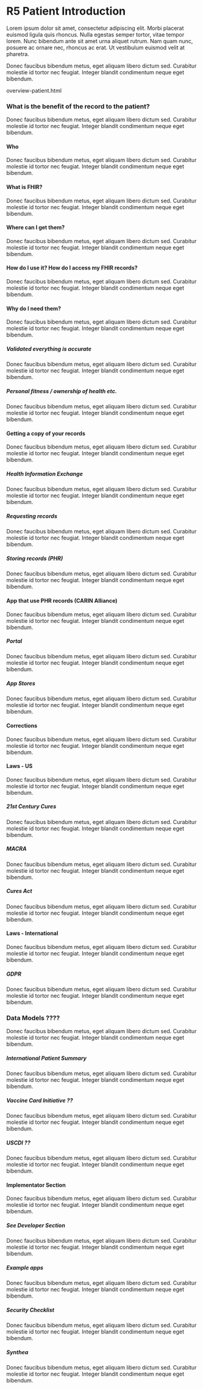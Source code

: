 # R5 Patient Introduction

Lorem ipsum dolor sit amet, consectetur adipiscing elit. Morbi placerat euismod ligula quis rhoncus. Nulla egestas semper tortor, vitae tempor lorem. Nunc bibendum ante sit amet urna aliquet rutrum. Nam quam nunc, posuere ac ornare nec, rhoncus ac erat. Ut vestibulum euismod velit at pharetra. 

Donec faucibus bibendum metus, eget aliquam libero dictum sed. Curabitur molestie id tortor nec feugiat. Integer blandit condimentum neque eget bibendum.


overview-patient.html  
### What is the benefit of the record to the patient?  
Donec faucibus bibendum metus, eget aliquam libero dictum sed. Curabitur molestie id tortor nec feugiat. Integer blandit condimentum neque eget bibendum.

#### Who  
Donec faucibus bibendum metus, eget aliquam libero dictum sed. Curabitur molestie id tortor nec feugiat. Integer blandit condimentum neque eget bibendum.

#### What is FHIR?  
Donec faucibus bibendum metus, eget aliquam libero dictum sed. Curabitur molestie id tortor nec feugiat. Integer blandit condimentum neque eget bibendum.

#### Where can I get them?  
Donec faucibus bibendum metus, eget aliquam libero dictum sed. Curabitur molestie id tortor nec feugiat. Integer blandit condimentum neque eget bibendum.

#### How do I use it?  How do I access my FHIR records?   
Donec faucibus bibendum metus, eget aliquam libero dictum sed. Curabitur molestie id tortor nec feugiat. Integer blandit condimentum neque eget bibendum.

#### Why do I need them?  
Donec faucibus bibendum metus, eget aliquam libero dictum sed. Curabitur molestie id tortor nec feugiat. Integer blandit condimentum neque eget bibendum.

##### Validated everything is accurate  
Donec faucibus bibendum metus, eget aliquam libero dictum sed. Curabitur molestie id tortor nec feugiat. Integer blandit condimentum neque eget bibendum.

##### Personal fitness / ownership of health etc.    
Donec faucibus bibendum metus, eget aliquam libero dictum sed. Curabitur molestie id tortor nec feugiat. Integer blandit condimentum neque eget bibendum.

#### Getting a copy of your records  
Donec faucibus bibendum metus, eget aliquam libero dictum sed. Curabitur molestie id tortor nec feugiat. Integer blandit condimentum neque eget bibendum.

##### Health Information Exchange  
Donec faucibus bibendum metus, eget aliquam libero dictum sed. Curabitur molestie id tortor nec feugiat. Integer blandit condimentum neque eget bibendum.

##### Requesting records  
Donec faucibus bibendum metus, eget aliquam libero dictum sed. Curabitur molestie id tortor nec feugiat. Integer blandit condimentum neque eget bibendum.

##### Storing records (PHR)  
Donec faucibus bibendum metus, eget aliquam libero dictum sed. Curabitur molestie id tortor nec feugiat. Integer blandit condimentum neque eget bibendum.

#### App that use PHR records (CARIN Alliance)  
Donec faucibus bibendum metus, eget aliquam libero dictum sed. Curabitur molestie id tortor nec feugiat. Integer blandit condimentum neque eget bibendum.

##### Portal  
Donec faucibus bibendum metus, eget aliquam libero dictum sed. Curabitur molestie id tortor nec feugiat. Integer blandit condimentum neque eget bibendum.

##### App Stores  
Donec faucibus bibendum metus, eget aliquam libero dictum sed. Curabitur molestie id tortor nec feugiat. Integer blandit condimentum neque eget bibendum.

#### Corrections  
Donec faucibus bibendum metus, eget aliquam libero dictum sed. Curabitur molestie id tortor nec feugiat. Integer blandit condimentum neque eget bibendum.
#### Laws - US  

Donec faucibus bibendum metus, eget aliquam libero dictum sed. Curabitur molestie id tortor nec feugiat. Integer blandit condimentum neque eget bibendum.
##### 21st Century Cures  

Donec faucibus bibendum metus, eget aliquam libero dictum sed. Curabitur molestie id tortor nec feugiat. Integer blandit condimentum neque eget bibendum.

##### MACRA  
Donec faucibus bibendum metus, eget aliquam libero dictum sed. Curabitur molestie id tortor nec feugiat. Integer blandit condimentum neque eget bibendum.

##### Cures Act  
Donec faucibus bibendum metus, eget aliquam libero dictum sed. Curabitur molestie id tortor nec feugiat. Integer blandit condimentum neque eget bibendum.

#### Laws - International   
Donec faucibus bibendum metus, eget aliquam libero dictum sed. Curabitur molestie id tortor nec feugiat. Integer blandit condimentum neque eget bibendum.

##### GDPR  
Donec faucibus bibendum metus, eget aliquam libero dictum sed. Curabitur molestie id tortor nec feugiat. Integer blandit condimentum neque eget bibendum.

### Data Models ????  
Donec faucibus bibendum metus, eget aliquam libero dictum sed. Curabitur molestie id tortor nec feugiat. Integer blandit condimentum neque eget bibendum.

##### International Patient Summary  
Donec faucibus bibendum metus, eget aliquam libero dictum sed. Curabitur molestie id tortor nec feugiat. Integer blandit condimentum neque eget bibendum.

##### Vaccine Card Initiative ??  
Donec faucibus bibendum metus, eget aliquam libero dictum sed. Curabitur molestie id tortor nec feugiat. Integer blandit condimentum neque eget bibendum.

##### USCDI ??  
Donec faucibus bibendum metus, eget aliquam libero dictum sed. Curabitur molestie id tortor nec feugiat. Integer blandit condimentum neque eget bibendum.

#### Implementator Section  
Donec faucibus bibendum metus, eget aliquam libero dictum sed. Curabitur molestie id tortor nec feugiat. Integer blandit condimentum neque eget bibendum.

##### See Developer Section  
Donec faucibus bibendum metus, eget aliquam libero dictum sed. Curabitur molestie id tortor nec feugiat. Integer blandit condimentum neque eget bibendum.

##### Example apps  
Donec faucibus bibendum metus, eget aliquam libero dictum sed. Curabitur molestie id tortor nec feugiat. Integer blandit condimentum neque eget bibendum.

##### Security Checklist  
Donec faucibus bibendum metus, eget aliquam libero dictum sed. Curabitur molestie id tortor nec feugiat. Integer blandit condimentum neque eget bibendum.

##### Synthea  
Donec faucibus bibendum metus, eget aliquam libero dictum sed. Curabitur molestie id tortor nec feugiat. Integer blandit condimentum neque eget bibendum.

